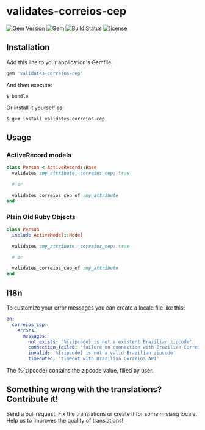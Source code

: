 # validates-correios-cep

[![Gem Version](https://badge.fury.io/rb/validates-correios-cep.svg)](https://badge.fury.io/rb/validates-correios-cep)
[![Gem](https://img.shields.io/gem/dt/validates-correios-cep.svg)]()
[![Build Status](https://travis-ci.org/pedrofurtado/validates-correios-cep.svg?branch=master)](https://travis-ci.org/pedrofurtado/validates-correios-cep)
[![license](https://img.shields.io/github/license/pedrofurtado/validates-correios-cep.svg)]()

## Installation

Add this line to your application's Gemfile:

```ruby
gem 'validates-correios-cep'
```

And then execute:

    $ bundle

Or install it yourself as:

    $ gem install validates-correios-cep

## Usage

### ActiveRecord models
```ruby
class Person < ActiveRecord::Base
  validates :my_attribute, correios_cep: true

  # or

  validates_correios_cep_of :my_attribute
end
```

### Plain Old Ruby Objects
```ruby
class Person
  include ActiveModel::Model

  validates :my_attribute, correios_cep: true

  # or

  validates_correios_cep_of :my_attribute
end
```

## I18n

To customize your error messages you can create a locale file like this:

```yaml
en:
  correios_cep:
    errors:
      messages:
        not_exists: '%{zipcode} is not a existent Brazilian zipcode'
        connection_failed: 'failure on connection with Brazilian Correios API'
        invalid: '%{zipcode} is not a valid Brazilian zipcode'
        timeouted: 'timeout with Brazilian Correios API'
```

The %{zipcode} contains the zipcode value, filled by user.

## Something wrong with the translations? Contribute it!

Send a pull request! Fix the translations or create it for some missing locale. Help us to improves the quality of translations!
